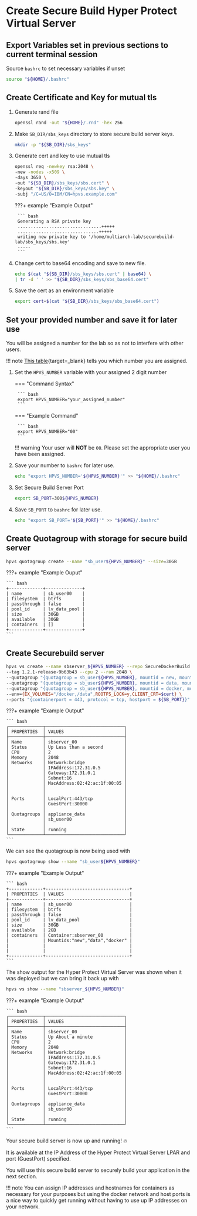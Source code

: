 # Create Secure Build Hyper Protect Virtual Server

## Export Variables set in previous sections to current terminal session

Source `bashrc` to set necessary variables if unset

``` bash
source "${HOME}/.bashrc"
```

## Create Certificate and Key for mutual tls

1. Generate rand file

    ``` bash
    openssl rand -out "${HOME}/.rnd" -hex 256
    ```

2. Make `SB_DIR/sbs_keys` directory to store secure build server keys.

    ``` bash
    mkdir -p "${SB_DIR}/sbs_keys"
    ```

3. Generate cert and key to use mutual tls 

    ``` bash
    openssl req -newkey rsa:2048 \
    -new -nodes -x509 \
    -days 3650 \
    -out "${SB_DIR}/sbs_keys/sbs.cert" \
    -keyout "${SB_DIR}/sbs_keys/sbs.key" \
    -subj "/C=US/O=IBM/CN=hpvs.example.com"
    ```

    ???+ example "Example Output"

        ``` bash
        Generating a RSA private key
        ................................+++++
        ...............................+++++
        writing new private key to '/home/multiarch-lab/securebuild-lab/sbs_keys/sbs.key'
        -----
        ```

4. Change cert to base64 encoding and save to new file.

    ``` bash
    echo $(cat "${SB_DIR}/sbs_keys/sbs.cert" | base64) \
    | tr -d ' ' >> "${SB_DIR}/sbs_keys/sbs_base64.cert"
    ```

5. Save the cert as an environment variable 

    ``` bash
    export cert=$(cat "${SB_DIR}/sbs_keys/sbs_base64.cert")
    ```

## Set your provided number and save it for later use

You will be assigned a number for the lab so as not to interfere with other users.

!!! note 
    [This table](assignment.md){target=_blank} tells you which number you are assigned.

1. Set the `HPVS_NUMBER` variable with your assigned 2 digit number

    === "Command Syntax"

        ``` bash
        export HPVS_NUMBER="your_assigned_number"
        ```

    === "Example Command"

        ``` bash
        export HPVS_NUMBER="00"
        ```
        
    !!! warning
        Your user will **NOT** be `00`. Please set the appropriate user you have been assigned.

2. Save your number to `bashrc` for later use.

    ``` bash
    echo "export HPVS_NUMBER='${HPVS_NUMBER}'" >> "${HOME}/.bashrc"
    ```
3. Set Secure Build Server Port

    ``` bash
    export SB_PORT=300${HPVS_NUMBER}
    ```
    
4. Save `SB_PORT` to `bashrc` for later use.

    ``` bash
    echo "export SB_PORT='${SB_PORT}'" >> "${HOME}/.bashrc"
    ```

## Create Quotagroup with storage for secure build server

``` bash
hpvs quotagroup create --name "sb_user${HPVS_NUMBER}" --size=30GB
```

???+ example "Example Ouput"

    ``` bash
    +-------------+--------------+
    | name        | sb_user00    |
    | filesystem  | btrfs        |
    | passthrough | false        |
    | pool_id     | lv_data_pool |
    | size        | 30GB         |
    | available   | 30GB         |
    | containers  | []           |
    +-------------+--------------+
    ```

## Create Securebuild server

``` bash
hpvs vs create --name sbserver_${HPVS_NUMBER} --repo SecureDockerBuild \
--tag 1.2.1-release-9b63b43 --cpu 2 --ram 2048 \
--quotagroup "{quotagroup = sb_user${HPVS_NUMBER}, mountid = new, mount = /newroot, filesystem = ext4, size = 10GB}" \
--quotagroup "{quotagroup = sb_user${HPVS_NUMBER}, mountid = data, mount = /data, filesystem = ext4, size = 2GB}" \
--quotagroup "{quotagroup = sb_user${HPVS_NUMBER}, mountid = docker, mount = /docker, filesystem = ext4, size = 16GB}" \
--env={EX_VOLUMES="/docker,/data",ROOTFS_LOCK=y,CLIENT_CRT=$cert} \
--ports "{containerport = 443, protocol = tcp, hostport = ${SB_PORT}}"
```

???+ example "Example Output"

    ``` bash
    ╭─────────────┬──────────────────────────────╮
    │ PROPERTIES  │ VALUES                       │
    ├─────────────┼──────────────────────────────┤
    │ Name        │ sbserver_00                  │
    │ Status      │ Up Less than a second        │
    │ CPU         │ 2                            │
    │ Memory      │ 2048                         │
    │ Networks    │ Network:bridge               │
    │             │ IPAddress:172.31.0.5         │
    │             │ Gateway:172.31.0.1           │
    │             │ Subnet:16                    │
    │             │ MacAddress:02:42:ac:1f:00:05 │
    │             │                              │
    │             │                              │
    │ Ports       │ LocalPort:443/tcp            │
    │             │ GuestPort:30000              │
    │             │                              │
    │ Quotagroups │ appliance_data               │
    │             │ sb_user00                    │
    │             │                              │
    │ State       │ running                      │
    ╰─────────────┴──────────────────────────────╯
    ```

We can see the quotagroup is now being used with

``` bash
hpvs quotagroup show --name "sb_user${HPVS_NUMBER}"
```

???+ example "Example Output"

    ``` bash
    +-------------+--------------------------------+
    | PROPERTIES  | VALUES                         |
    +-------------+--------------------------------+
    | name        | sb_user00                      |
    | filesystem  | btrfs                          |
    | passthrough | false                          |
    | pool_id     | lv_data_pool                   |
    | size        | 30GB                           |
    | available   | 2GB                            |
    | containers  | Container:sbserver_00          |
    |             | Mountids:"new","data","docker" |
    |             |                                |
    |             |                                |
    +-------------+--------------------------------+
    ```

The show output for the Hyper Protect Virtual Server was shown when it was deployed but we can bring it back up with

``` bash
hpvs vs show --name "sbserver_${HPVS_NUMBER}"
```

???+ example "Example Output"

    ``` bash
    ╭─────────────┬──────────────────────────────╮
    │ PROPERTIES  │ VALUES                       │
    ├─────────────┼──────────────────────────────┤
    │ Name        │ sbserver_00                  │
    │ Status      │ Up About a minute            │
    │ CPU         │ 2                            │
    │ Memory      │ 2048                         │
    │ Networks    │ Network:bridge               │
    │             │ IPAddress:172.31.0.5         │
    │             │ Gateway:172.31.0.1           │
    │             │ Subnet:16                    │
    │             │ MacAddress:02:42:ac:1f:00:05 │
    │             │                              │
    │             │                              │
    │ Ports       │ LocalPort:443/tcp            │
    │             │ GuestPort:30000              │
    │             │                              │
    │ Quotagroups │ appliance_data               │
    │             │ sb_user00                    │
    │             │                              │
    │ State       │ running                      │
    ╰─────────────┴──────────────────────────────╯
    ```


Your secure build server is now up and running! :fire:

It is available at the IP Address of the Hyper Protect Virtual Server LPAR and port (GuestPort) specified.

You will use this secure build server to securely build your application in the next section. 

!!! note
    You can assign IP addresses and hostnames for containers as necessary for your purposes but using the docker network and host ports is a nice way to quickly get running without having to use up IP addresses on your network.

